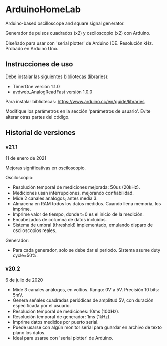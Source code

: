 # ArduinoHomeLab
Arduino-based oscilloscope and square signal generator.

Generador de pulsos cuadrados (x2) y osciloscopio (x2) con Arduino.

Diseñado para usar con 'serial plotter' de Arduino IDE.
Resolución kHz.
Probado en Arduino Uno. 

## Instrucciones de uso
 Debe instalar las siguientes bibliotecas (libraries):
 * TimerOne                versión 1.1.0
 * avdweb_AnalogReadFast   versión 1.0.0
 
 Para instalar bibliotecas: https://www.arduino.cc/en/guide/libraries
 
 Modifique los parámetros en la sección 'parámetros de usuario'.
 Evite alterar otras partes del código.
 
## Historial de versiones
 
 ### v21.1
 11 de enero de 2021
 
 Mejoras significativas en osciloscopio.
  
 Osciloscopio:
 *  Resolución temporal de mediciones mejorada: 50us (20kHz).
 *  Mediciones usan interrupciones, mejorando confiabilidad.
 *  Mide 2 canales análogos; antes medía 3.
 *  Almacena en RAM todos los datos medidos. Cuando llena memoria, los imprime.
 *  Imprime valor de tiempo, donde t=0 es el inicio de la medición.
 *  Encabezados de columna de datos incluidos.
 *  Sistema de umbral (threshold) implementado, emulando disparo de osciloscopios reales.
 
 Generador:
 *  Para cada generador, solo se debe dar el periodo. Sistema asume duty cycle=50%.
 
 ### v20.2
 6 de julio de 2020
 *  Mide 3 canales análogos, en voltios. Rango: 0V a 5V. Precisión 10 bits: 5mV.
 *  Genera señales cuadradas periódicas de amplitud 5V, con duración especificada por el usuario.
 *  Resolución temporal de mediciones: 10ms (100Hz).
 *  Resolución temporal de generador: 1ms (1kHz).
 *  Imprime datos medidos por puerto serial.
 *  Puede usarse con algún monitor serial para guardar en archivo de texto plano los datos.
 *  Ideal para usarse con 'serial plotter' de Arduino.
